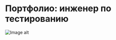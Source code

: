# Портфолио: инженер по тестированию
![Image alt](https://github.com/GrigorievaT/Portfolio/raw/main/README.md/[image.png](https://camo.githubusercontent.com/a29a88d8de5add98334536856d8fa053f977235a9928984271ae436a4db27f53/68747470733a2f2f7777772e63726561746976656275666665722e636f6d2f6173736574732f696d616765732f51415f566172696f75732d436861726163746572732e706e67)https://camo.githubusercontent.com/a29a88d8de5add98334536856d8fa053f977235a9928984271ae436a4db27f53/68747470733a2f2f7777772e63726561746976656275666665722e636f6d2f6173736574732f696d616765732f51415f566172696f75732d436861726163746572732e706e67)
